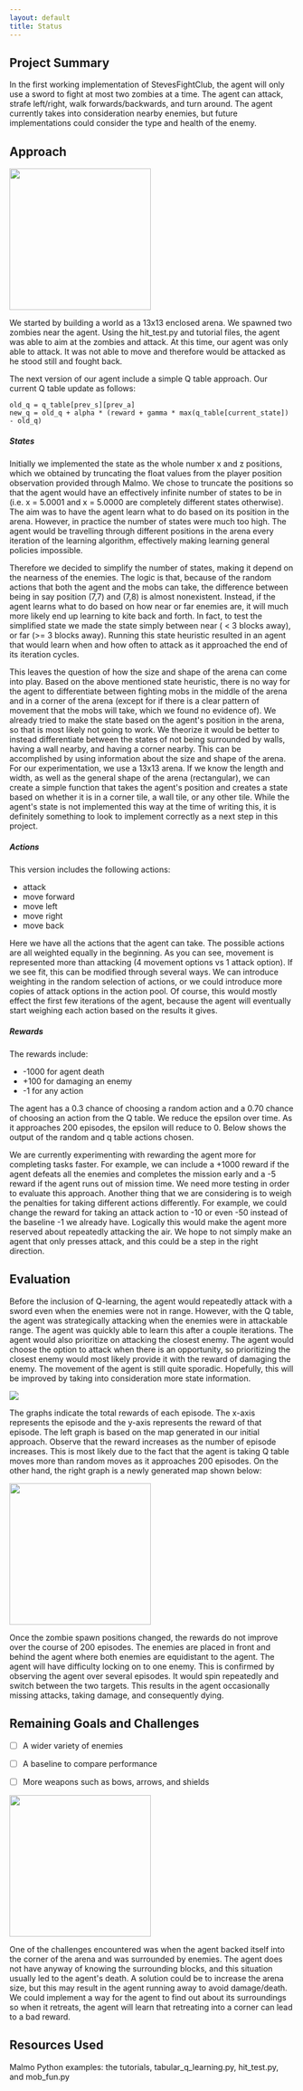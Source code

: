 ```yaml
---
layout: default
title: Status
---
```


## Project Summary

In the first working implementation of StevesFightClub, the agent will only use a sword to fight at most two zombies at a time. The agent can attack, strafe left/right, walk forwards/backwards, and turn around. The agent currently takes into consideration nearby enemies, but future implementations could consider the type and health of the enemy.


## Approach

<img src="img/initial_spawn.png" width="250" height="250">

We started by building a world as a 13x13 enclosed arena. We spawned two zombies near the agent. Using the hit_test.py and tutorial files, the agent was able to aim at the zombies and attack. At this time, our agent was only able to attack. It was not able to move and therefore would be attacked as he stood still and fought back. 

The next version of our agent include a simple Q table approach. Our current Q table update as follows:

```
old_q = q_table[prev_s][prev_a]
new_q = old_q + alpha * (reward + gamma * max(q_table[current_state]) - old_q)
```
##### States
Initially we implemented the state as the whole number x and z positions, which we obtained by truncating the float values from the player position observation provided through Malmo.  We chose to truncate the positions so that the agent would have an effectively infinite number of states to be in (i.e. x = 5.0001 and x = 5.0000 are completely different states otherwise).  The aim was to have the agent learn what to do based on its position in the arena.  However, in practice the number of states were much too high.  The agent would be travelling through different positions in the arena every iteration of the learning algorithm, effectively making learning general policies impossible.  


Therefore we decided to simplify the number of states, making it depend on the nearness of the enemies.  The logic is that, because of the random actions that both the agent and the mobs can take, the difference between being in say position (7,7) and (7,8) is almost nonexistent. Instead, if the agent learns what to do based on how near or far enemies are, it will much more likely end up learning to kite back and forth.  In fact, to test the simplified state we made the state simply between near ( < 3 blocks away), or far (>= 3 blocks away).  Running this state heuristic resulted in an agent that would learn when and how often to attack as it approached the end of its iteration cycles.

This leaves the question of how the size and shape of the arena can come into play.  Based on the above mentioned state heuristic, there is no way for the agent to differentiate between fighting mobs in the middle of the arena and in a corner of the arena (except for if there is a clear pattern of movement that the mobs will take, which we found no evidence of).  We already tried to make the state based on the agent's position in the arena, so that is most likely not going to work.  We theorize it would be better to instead differentiate between the states of not being surrounded by walls, having a wall nearby, and having a corner nearby.  This can be accomplished by using information about the size and shape of the arena.  For our experimentation, we use a 13x13 arena.  If we know the length and width, as well as the general shape of the arena (rectangular), we can create a simple function that takes the agent's position and creates a state based on whether it is in a corner tile, a wall tile, or any other tile.  While the agent's state is not implemented this way at the time of writing this, it is definitely something to look to implement correctly as a next step in this project.

##### Actions
This version includes the following actions:
- attack
- move forward
- move left
- move right
- move back

Here we have all the actions that the agent can take.  The possible actions are all weighted equally in the beginning.  As you can see, movement is represented more than attacking (4 movement options vs 1 attack option).  If we see fit, this can be modified through several ways.  We can introduce weighting in the random selection of actions, or we could introduce more copies of attack options in the action pool.  Of course, this would mostly effect the first few iterations of the agent, because the agent will eventually start weighing each action based on the results it gives.

##### Rewards

The rewards include:
- -1000 for agent death
- +100 for damaging an enemy
- -1 for any action

The agent has a 0.3 chance of choosing a random action and a 0.70 chance of choosing an action from the Q table. We reduce the epsilon over time. As it approaches 200 episodes, the epsilon will reduce to 0. Below shows the output of the random and q table actions chosen.

We are currently experimenting with rewarding the agent more for completing tasks faster. For example, we can include a +1000 reward if the agent defeats all the enemies and completes the mission early and  a -5 reward if the agent runs out of mission time. We need more testing in order to evaluate this approach.  Another thing that we are considering is to weigh the penalties for taking different actions differently. For example, we could change the reward for taking an attack action to -10 or even -50 instead of the baseline -1 we already have.  Logically this would make the agent more reserved about repeatedly attacking the air.  We hope to not simply make an agent that only presses attack, and this could be a step in the right direction.


## Evaluation

Before the inclusion of Q-learning, the agent would repeatedly attack with a sword even when the enemies were not in range. However, with the Q table, the agent was strategically attacking when the enemies were in attackable range. The agent was quickly able to learn this after a couple iterations. The agent would also prioritize on attacking the closest enemy. The agent would choose the option to attack when there is an opportunity, so prioritizing the closest enemy would most likely provide it with the reward of damaging the enemy. The movement of the agent is still quite sporadic. Hopefully, this will be improved by taking into consideration more state information.



<img src="img/results_graphs.png">

The graphs indicate the total rewards of each episode. The x-axis represents the episode and the y-axis represents the reward of that episode. The left graph is based on the map generated in our initial approach. Observe that the reward increases as the number of episode increases. This is most likely due to the fact that the agent is taking Q table moves more than random moves as it approaches 200 episodes. On the other hand, the right graph is a newly generated map shown below:

<img src="img/challenge_spawn.png" width="250" height="250">

Once the zombie spawn positions changed, the rewards do not improve over the course of 200 episodes. The enemies are placed in front and behind the agent where both enemies are equidistant to the agent. The agent will have difficulty locking on to one enemy. This is confirmed by observing the agent over several episodes. It would spin repeatedly and switch between the two targets. This results in the agent occasionally missing attacks, taking damage, and consequently dying. 


## Remaining Goals and Challenges

- [ ] A wider variety of enemies
- [ ] A baseline to compare performance
- [ ] More weapons such as bows, arrows, and shields



<img src="img/corner_challenge.png" width="250" height="250">

One of the challenges encountered was when the agent backed itself into the corner of the arena and was surrounded by enemies. The agent does not have anyway of knowing the surrounding blocks, and this situation usually led to the agent's death. 
A solution could be to increase the arena size, but this may result in the agent running away to avoid damage/death. We could implement a way for the agent to find out about its surroundings so when it retreats, the agent will learn that retreating into a corner can lead to a bad reward.


## Resources Used

Malmo Python examples: the tutorials, tabular_q_learning.py, hit_test.py, and mob_fun.py
